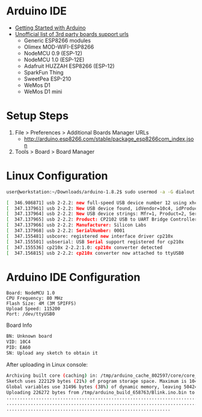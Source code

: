 # Arduino IDE

- [Getting Started with Arduino](http://www.arduino.cc/en/Guide/HomePage)
- [Unofficial list of 3rd party boards support urls](https://github.com/arduino/Arduino/wiki/Unofficial-list-of-3rd-party-boards-support-urls)
  - Generic ESP8266 modules
  - Olimex MOD-WIFI-ESP8266
  - NodeMCU 0.9 (ESP-12)
  - NodeMCU 1.0 (ESP-12E)
  - Adafruit HUZZAH ESP8266 (ESP-12)
  - SparkFun Thing
  - SweetPea ESP-210
  - WeMos D1
  - WeMos D1 mini

# Setup Steps

1. File > Preferences > Additional Boards Manager URLs
   - http://arduino.esp8266.com/stable/package_esp8266com_index.json
2. Tools > Board > Board Manager

# Linux Configuration

```sh
user@workstation:~/Downloads/arduino-1.8.2$ sudo usermod -a -G dialout xe1gyq
```

```sh
[  346.986871] usb 2-2.2: new full-speed USB device number 12 using xhci_hcd
[  347.137961] usb 2-2.2: New USB device found, idVendor=10c4, idProduct=ea60
[  347.137964] usb 2-2.2: New USB device strings: Mfr=1, Product=2, SerialNumber=3
[  347.137965] usb 2-2.2: Product: CP2102 USB to UART Bridge Controller
[  347.137966] usb 2-2.2: Manufacturer: Silicon Labs
[  347.137968] usb 2-2.2: SerialNumber: 0001
[  347.155481] usbcore: registered new interface driver cp210x
[  347.155501] usbserial: USB Serial support registered for cp210x
[  347.155536] cp210x 2-2.2:1.0: cp210x converter detected
[  347.156815] usb 2-2.2: cp210x converter now attached to ttyUSB0
```

# Arduino IDE Configuration

```
Board: NodeMCU 1.0
CPU Frequency: 80 MHz
Flash Size: 4M (3M SPIFFS)
Upload Speed: 115200
Port: /dev/ttyUSB0
```

Board Info

```sh
BN: Unknown board
VID: 10C4
PID: EA60
SN: Upload any sketch to obtain it
```

After uploading in Linux console:

```sh
Archiving built core (caching) in: /tmp/arduino_cache_802597/core/core_esp8266_esp8266_nodemcuv2_CpuFrequency_80,UploadSpeed_115200,FlashSize_4M3M_270be6ff9182869e36429f5bd365089d.a
Sketch uses 222129 bytes (21%) of program storage space. Maximum is 1044464 bytes.
Global variables use 31496 bytes (38%) of dynamic memory, leaving 50424 bytes for local variables. Maximum is 81920 bytes.
Uploading 226272 bytes from /tmp/arduino_build_658763/Blink.ino.bin to flash at 0x00000000
................................................................................ [ 36% ]
................................................................................ [ 72% ]
.............................................................                    [ 100% ]

```


